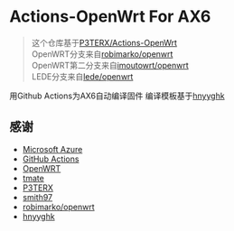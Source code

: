 

# Actions-OpenWrt For  AX6

> 这个仓库基于[P3TERX/Actions-OpenWrt](https://github.com/P3TERX/Actions-OpenWrt)<br>
> OpenWRT分支来自[robimarko/openwrt](https://github.com/robimarko/openwrt/tree/ipq807x-5.15)<br>
> OpenWRT第二分支来自[imoutowrt/openwrt](https://github.com/1715173329/imoutowrt)<br>
> LEDE分支来自[lede/openwrt](https://www.right.com.cn/forum/forum.php?mod=viewthread&tid=5796487&extra=page%3D1%26filter%3Dtypeid%26typeid%3D64)<br>



用Github Actions为AX6自动编译固件
编译模板基于[hnyyghk](https://github.com/hnyyghk/AX6-Actions-OpenWrt)

## 感谢

* [Microsoft Azure](https://azure.microsoft.com/)
* [GitHub Actions](https://github.com/features/actions)
* [OpenWRT](https://github.com/openwrt/openwrt)
* [tmate](https://github.com/tmate-io/tmate)
* [P3TERX](https://github.com/P3TERX)
* [smith97](https://www.right.com.cn/forum/thread-6054985-1-1.html)
* [robimarko/openwrt](https://github.com/robimarko/openwrt/tree/ipq807x-5.15-pr)<br>
* [hnyyghk](https://github.com/hnyyghk/AX6-Actions-OpenWrt)
